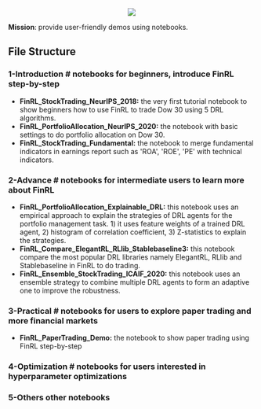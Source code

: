 <div align="center">
<img align="center" src=https://github.com/AI4Finance-Foundation/FinRL/blob/master/figs/FinRL_Tutorials.png>
</div>

**Mission**: provide user-friendly demos using notebooks. 

## File Structure

### **1-Introduction**		# notebooks for beginners, introduce FinRL step-by-step
+ **FinRL_StockTrading_NeurIPS_2018:** the very first tutorial notebook to show beginners how to use FinRL to trade Dow 30 using 5 DRL algorithms.
+ **FinRL_PortfolioAllocation_NeurIPS_2020:** the notebook with basic settings to do portfolio allocation on Dow 30.
+ **FinRL_StockTrading_Fundamental:** the notebook to merge fundamental indicators in earnings report such as 'ROA', 'ROE', 'PE' with technical indicators.

### **2-Advance**  	# notebooks for intermediate users to learn more about FinRL
+ **FinRL_PortfolioAllocation_Explainable_DRL:** this notebook uses an empirical approach to explain the strategies of DRL agents for the portfolio management task. 1) it uses feature weights of a trained DRL agent, 2) histogram of correlation coefficient, 3) Z-statistics to explain the strategies.
+ **FinRL_Compare_ElegantRL_RLlib_Stablebaseline3:** this notebook compare the most popular DRL libraries namely ElegantRL, RLlib and Stablebaseline in FinRL to do trading.
+ **FinRL_Ensemble_StockTrading_ICAIF_2020:** this notebook uses an ensemble strategy to combine multiple DRL agents to form an adaptive one to improve the robustness.

### **3-Practical**  	# notebooks for users to explore paper trading and more financial markets
+ **FinRL_PaperTrading_Demo:** the notebook to show paper trading using FinRL step-by-step

### **4-Optimization** # notebooks for users interested in hyperparameter optimizations 
### **5-Others** other notebooks

